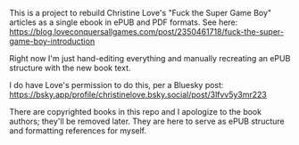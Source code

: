 This is a project to rebuild Christine Love's "Fuck the Super Game Boy"
articles as a single ebook in ePUB and PDF formats. See here: 
https://blog.loveconquersallgames.com/post/2350461718/fuck-the-super-game-boy-introduction

Right now I'm just hand-editing everything and manually recreating an ePUB
structure with the new book text.

I do have Love's permission to do this, per a Bluesky post:
https://bsky.app/profile/christinelove.bsky.social/post/3lfvv5y3mr223

There are copyrighted books in this repo and I apologize to the book authors; they'll be removed later. They are here to serve as ePUB structure and formatting references for myself.
